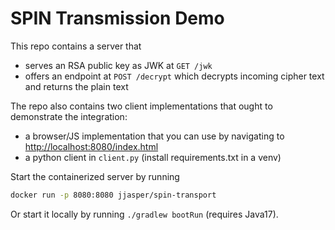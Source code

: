# SPIN Transmission Demo

This repo contains a server that
* serves an RSA public key as JWK at `GET /jwk`
* offers an endpoint at `POST /decrypt` which decrypts incoming cipher text and returns the plain text

The repo also contains two client implementations that ought to demonstrate the integration:
* a browser/JS implementation that you can use by navigating to [http://localhost:8080/index.html](http://localhost:8080/index.html)
* a python client in `client.py` (install requirements.txt in a venv)


Start the containerized server by running
```bash
docker run -p 8080:8080 jjasper/spin-transport
```

Or start it locally by running `./gradlew bootRun` (requires Java17).

